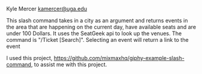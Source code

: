 Kyle Mercer
kamercer@uga.edu

This slash command takes in a city as an argument and returns events in the area that are happening on the current day, have available seats and are under 100 Dollars.
It uses the SeatGeek api to look up the venues.
The command is "/Ticket [Search]".
Selecting an event will return a link to the event

I used this project, https://github.com/mixmaxhq/giphy-example-slash-command, to assist me with this project.

